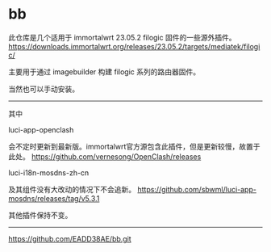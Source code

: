 # bb
此仓库是几个适用于 immortalwrt 23.05.2 filogic 固件的一些源外插件。
https://downloads.immortalwrt.org/releases/23.05.2/targets/mediatek/filogic/

主要用于通过 imagebuilder 构建 filogic 系列的路由器固件。

当然也可以手动安装。

--------------

其中

luci-app-openclash

会不定时更新到最新版。immortalwrt官方源包含此插件，但是更新较慢，故置于此处。
https://github.com/vernesong/OpenClash/releases

luci-i18n-mosdns-zh-cn

及其组件没有大改动的情况下不会追新。
https://github.com/sbwml/luci-app-mosdns/releases/tag/v5.3.1

其他插件保持不变。

---------

https://github.com/EADD38AE/bb.git
